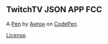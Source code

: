 TwitchTV JSON APP FCC
---------------------


A [Pen](https://codepen.io/webspinner1989/pen/wJBrOR) by [Антон](https://codepen.io/webspinner1989) on [CodePen](https://codepen.io).

[License](https://codepen.io/webspinner1989/pen/wJBrOR/license).